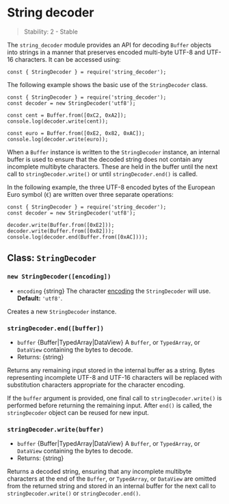 # String decoder

> Stability: 2 - Stable

The `string_decoder` module provides an API for decoding `Buffer` objects into strings in a manner that preserves encoded multi-byte UTF-8 and UTF-16 characters. It can be accessed using:

    const { StringDecoder } = require('string_decoder');

The following example shows the basic use of the `StringDecoder` class.

    const { StringDecoder } = require('string_decoder');
    const decoder = new StringDecoder('utf8');

    const cent = Buffer.from([0xC2, 0xA2]);
    console.log(decoder.write(cent));

    const euro = Buffer.from([0xE2, 0x82, 0xAC]);
    console.log(decoder.write(euro));

When a `Buffer` instance is written to the `StringDecoder` instance, an internal buffer is used to ensure that the decoded string does not contain any incomplete multibyte characters. These are held in the buffer until the next call to `stringDecoder.write()` or until `stringDecoder.end()` is called.

In the following example, the three UTF-8 encoded bytes of the European Euro symbol (`€`) are written over three separate operations:

    const { StringDecoder } = require('string_decoder');
    const decoder = new StringDecoder('utf8');

    decoder.write(Buffer.from([0xE2]));
    decoder.write(Buffer.from([0x82]));
    console.log(decoder.end(Buffer.from([0xAC])));

## Class: `StringDecoder`

### `new StringDecoder([encoding])`

- `encoding` {string} The character [encoding](buffer.md#buffer_buffers_and_character_encodings) the `StringDecoder` will use. **Default:** `'utf8'`.

Creates a new `StringDecoder` instance.

### `stringDecoder.end([buffer])`

- `buffer` {Buffer|TypedArray|DataView} A `Buffer`, or `TypedArray`, or `DataView` containing the bytes to decode.
- Returns: {string}

Returns any remaining input stored in the internal buffer as a string. Bytes representing incomplete UTF-8 and UTF-16 characters will be replaced with substitution characters appropriate for the character encoding.

If the `buffer` argument is provided, one final call to `stringDecoder.write()` is performed before returning the remaining input. After `end()` is called, the `stringDecoder` object can be reused for new input.

### `stringDecoder.write(buffer)`

- `buffer` {Buffer|TypedArray|DataView} A `Buffer`, or `TypedArray`, or `DataView` containing the bytes to decode.
- Returns: {string}

Returns a decoded string, ensuring that any incomplete multibyte characters at the end of the `Buffer`, or `TypedArray`, or `DataView` are omitted from the returned string and stored in an internal buffer for the next call to `stringDecoder.write()` or `stringDecoder.end()`.
